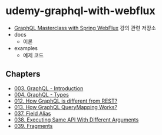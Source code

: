 # udemy-graphql-with-webflux

* [GraphQL Masterclass with Spring WebFlux](https://www.udemy.com/course/graphql-spring/) 강의 관련 저장소
* docs 
    * 이론
* examples 
    * 예제 코드

## Chapters

* [003. GraphQL - Introduction](/docs/chapter-003.md)
* [004. GraphQL - Types](/docs/chapter-004.md)
* [012. How GraphQL is different from REST?](/docs/chapter-012.md)
* [013. How GraphQL QueryMapping Works?](/docs/chapter-013.md)
* [037. Field Alias](/docs/chapter-037.md)
* [038. Executing Same API With Different Arguments](/docs/chapter-038.md)
* [039. Fragments](/docs/chapter-039.md)
